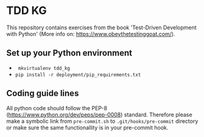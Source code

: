 # TDD KG 

This repository contains exercises from the book 'Test-Driven Development with Python' (More info on: https://www.obeythetestinggoat.com/).

## Set up your Python environment
- ` mkvirtualenv tdd_kg`
- `pip install -r deployment/pip_requirements.txt`

## Coding guide lines
All python code should follow the PEP-8 (https://www.python.org/dev/peps/pep-0008) standard. Therefore please make a symbolic link from `pre-commit.sh` to `.git/hooks/pre-commit` directory or make sure the same functionallity is in your pre-commit hook.

